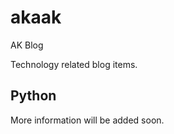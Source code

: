akaak
=====

AK Blog

Technology related blog items.

Python
------
More information will be added soon.
